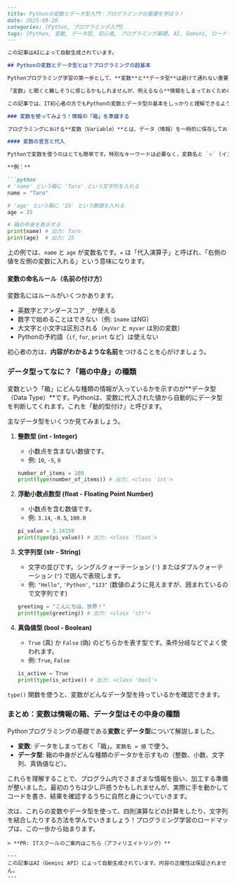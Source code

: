 ```markdown
---
title: Pythonの変数とデータ型入門｜プログラミングの基礎を学ぼう！
date: 2025-09-20
categories: [Python, プログラミング入門]
tags: [Python, 変数, データ型, 初心者, プログラミング基礎, AI, Gemini, ロードマップ]
---

この記事はAIによって自動生成されています。

## Pythonの変数とデータ型とは？プログラミングの超基本

Pythonプログラミング学習の第一歩として、**変数**と**データ型**は避けて通れない重要な基礎知識です。これらを理解することで、プログラムがどのように情報を扱い、計算していくのかがわかります。

「変数」と聞くと難しそうに感じるかもしれませんが、例えるなら**情報をしまっておくための「箱」**のようなものです。そして、「データ型」はその箱の中に**どんな種類の情報が入っているか**を示すものだと考えてください。

この記事では、IT初心者の方でもPythonの変数とデータ型の基本をしっかりと理解できるよう、わかりやすい言葉と具体的な例で解説していきます。

### 変数を使ってみよう！情報の「箱」を準備する

プログラミングにおける**変数（Variable）**とは、データ（情報）を一時的に保存しておくための名前がついた場所（メモリ領域）のことです。この「箱」に数値や文字などを入れて、後から取り出して使ったり、中身を書き換えたりすることができます。

#### 変数の宣言と代入

Pythonで変数を使うのはとても簡単です。特別なキーワードは必要なく、変数名と `=` (イコール) を使って値を代入するだけです。

**例：**

```python
# 'name' という箱に 'Taro' という文字列を入れる
name = "Taro"

# 'age' という箱に '25' という数値を入れる
age = 25

# 箱の中身を表示する
print(name) # 出力: Taro
print(age)  # 出力: 25
```

上の例では、`name` と `age` が変数名です。`=` は「代入演算子」と呼ばれ、「右側の値を左側の変数に入れる」という意味になります。

#### 変数の命名ルール（名前の付け方）

変数名にはルールがいくつかあります。

*   英数字とアンダースコア `_` が使える
*   数字で始めることはできない（例: `1name` はNG）
*   大文字と小文字は区別される（`myVar` と `myvar` は別の変数）
*   Pythonの予約語（`if`, `for`, `print` など）は使えない

初心者の方は、**内容がわかるような名前**をつけることを心がけましょう。

### データ型ってなに？「箱の中身」の種類

変数という「箱」にどんな種類の情報が入っているかを示すのが**データ型（Data Type）**です。Pythonは、変数に代入された値から自動的にデータ型を判断してくれます。これを「動的型付け」と呼びます。

主なデータ型をいくつか見てみましょう。

1.  **整数型 (int - Integer)**
    *   小数点を含まない数値です。
    *   例: `10`, `-5`, `0`
    ```python
    number_of_items = 100
    print(type(number_of_items)) # 出力: <class 'int'>
    ```

2.  **浮動小数点数型 (float - Floating Point Number)**
    *   小数点を含む数値です。
    *   例: `3.14`, `-0.5`, `100.0`
    ```python
    pi_value = 3.14159
    print(type(pi_value)) # 出力: <class 'float'>
    ```

3.  **文字列型 (str - String)**
    *   文字の並びです。シングルクォーテーション (`'`) またはダブルクォーテーション (`"`) で囲んで表現します。
    *   例: `"Hello"`, `'Python'`, `"123"` (数値のように見えますが、囲まれているので文字列です)
    ```python
    greeting = "こんにちは、世界！"
    print(type(greeting)) # 出力: <class 'str'>
    ```

4.  **真偽値型 (bool - Boolean)**
    *   `True` (真) か `False` (偽) のどちらかを表す型です。条件分岐などでよく使われます。
    *   例: `True`, `False`
    ```python
    is_active = True
    print(type(is_active)) # 出力: <class 'bool'>
    ```

`type()` 関数を使うと、変数がどんなデータ型を持っているかを確認できます。

### まとめ：変数は情報の箱、データ型はその中身の種類

Pythonプログラミングの基礎である**変数**と**データ型**について解説しました。

*   **変数**: データをしまっておく「箱」。`変数名 = 値` で使う。
*   **データ型**: 箱の中身がどんな種類のデータかを示すもの（整数、小数、文字列、真偽値など）。

これらを理解することで、プログラム内でさまざまな情報を扱い、加工する準備が整いました。最初のうちは少し戸惑うかもしれませんが、実際に手を動かしてコードを書き、結果を確認するうちに自然と身についていきます。

次は、これらの変数やデータ型を使って、四則演算などの計算をしたり、文字列を結合したりする方法を学んでいきましょう！プログラミング学習のロードマップは、この一歩から始まります。
```
> **PR: ITスクールのご案内はこちら（アフィリエイトリンク）**

---
この記事はAI（Gemini API）によって自動生成されています。内容の正確性は保証されません。
---
